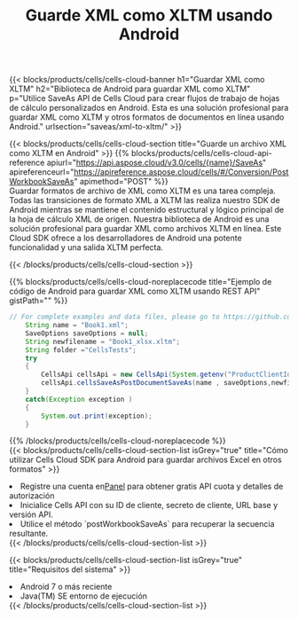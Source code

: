 ﻿---
title:  Guarde XML como XLTM usando Android
description:  Utilizando Aspose.Cells Cloud SDK para Android para guardar un archivo en formato XML como un archivo en formato XLTM.
kwords: Excel, Save XML as XLTM, REST, Android
howto: How to save XML as XLTM using Aspose.Cells Cloud Android library.
---
{{< blocks/products/cells/cells-cloud-banner h1="Guardar XML como XLTM" h2="Biblioteca de Android para guardar XML como XLTM" p="Utilice SaveAs API de Cells Cloud para crear flujos de trabajo de hojas de cálculo personalizados en Android. Esta es una solución profesional para guardar XML como XLTM y otros formatos de documentos en línea usando Android." urlsection="saveas/xml-to-xltm/" >}}

{{< blocks/products/cells/cells-cloud-section title="Guarde un archivo XML como XLTM en Android" >}}
{{% blocks/products/cells/cells-cloud-api-reference apiurl="https://api.aspose.cloud/v3.0/cells/{name}/SaveAs" apireferenceurl="https://apireference.aspose.cloud/cells/#/Conversion/PostWorkbookSaveAs" apimethod="POST" %}}
<br/>
Guardar formatos de archivo de XML como XLTM es una tarea compleja. Todas las transiciones de formato XML a XLTM las realiza nuestro SDK de Android mientras se mantiene el contenido estructural y lógico principal de la hoja de cálculo XML de origen. Nuestra biblioteca de Android es una solución profesional para guardar XML como archivos XLTM en línea. Este Cloud SDK ofrece a los desarrolladores de Android una potente funcionalidad y una salida XLTM perfecta.

{{< /blocks/products/cells/cells-cloud-section >}}

{{% blocks/products/cells/cells-cloud-noreplacecode title="Ejemplo de código de Android para guardar XML como XLTM usando REST API" gistPath="" %}}
  
```java
// For complete examples and data files, please go to https://github.com/aspose-cells-cloud/aspose-cells-cloud-android/
    String name = "Book1.xml";
    SaveOptions saveOptions = null;
    String newfilename = "Book1_xlsx.xltm";
    String folder ="CellsTests";
    try
    {
        CellsApi cellsApi = new CellsApi(System.getenv("ProductClientId"), System.getenv("ProductClientSecret"));
        cellsApi.cellsSaveAsPostDocumentSaveAs(name , saveOptions,newfilename,false,false,folder,null,null,null,true);                       
    }
    catch(Exception exception )
    {
        System.out.print(exception);
    }
```
  
{{% /blocks/products/cells/cells-cloud-noreplacecode %}}
<br/>
{{< blocks/products/cells/cells-cloud-section-list isGrey="true" title="Cómo utilizar Cells Cloud SDK para Android para guardar archivos Excel en otros formatos" >}}
<li> Registre una cuenta en<a href="https://dashboard.aspose.cloud/">Panel</a> para obtener gratis API cuota y detalles de autorización</li>
<li>Inicialice Cells API con su ID de cliente, secreto de cliente, URL base y versión API.</li>
<li>Utilice el método `postWorkbookSaveAs` para recuperar la secuencia resultante.</li>
{{< /blocks/products/cells/cells-cloud-section-list >}}

{{< blocks/products/cells/cells-cloud-section-list isGrey="true" title="Requisitos del sistema" >}}
<li>Android 7 o más reciente</li>
<li>Java(TM) SE entorno de ejecución</li>
{{< /blocks/products/cells/cells-cloud-section-list >}}
